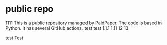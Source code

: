# public repo
1111
This is a public repository managed by PaidPaper. The code is based in Python. It has several GitHub actions.
test
test 1.1.1
1.11
12
13


test
Test
